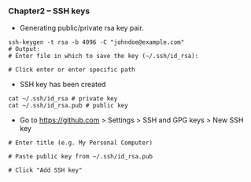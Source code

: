 ### Chapter2 – SSH keys

- Generating public/private rsa key pair.

```
ssh-keygen -t rsa -b 4096 -C "johndoe@example.com"
# Output:
# Enter file in which to save the key (~/.ssh/id_rsa):
```

```
# Click enter or enter specific path
```

- SSH key has been created

```
cat ~/.ssh/id_rsa # private key
cat ~/.ssh/id_rsa.pub # public key
```

- Go to https://github.com > Settings > SSH and GPG keys > New SSH key

```
# Enter title (e.g. My Personal Computer)
```

```
# Paste public key from ~/.ssh/id_rsa.pub
```

```
# Click "Add SSH key"
```


